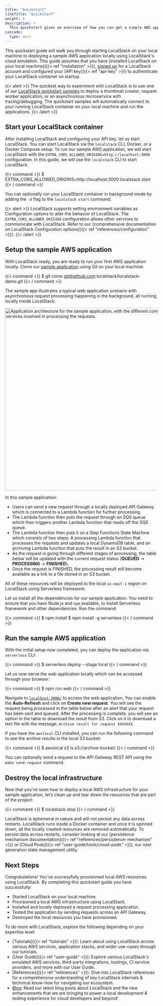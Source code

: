 ```yaml
---
title: "Quickstart"
linkTitle: "Quickstart"
weight: 4
description: >
  This quickstart gives an overview of how you can get a simple AWS application up and running on your local machine to understand local cloud development with LocalStack!
cascade:
  type: docs
---
```


This quickstart guide will walk you through starting LocalStack on your local machine to deploying a sample AWS application locally using LocalStack's cloud emulation. This guide assumes that you have [installed LocalStack on your local machine]({{< ref "installation" >}}), [signed up](https://app.localstack.cloud) for a LocalStack account and configured your [API key]({{< ref "api-key" >}}) to authenticate your LocalStack container on startup.

{{< alert >}}
The quickest way to experiment with LocalStack is to use one of our [LocalStack quickstart samples](https://app.localstack.cloud/quickstart) to deploy a thumbnail creator, request worker application, or an asynchronous microservice with tracing/debugging. The quickstart samples will automatically connect to your running LocalStack container on your local machine and run the applications.
{{< /alert >}}

## Start your LocalStack container

After installing LocalStack and configuring your API key, let us start LocalStack. You can start LocalStack via the `localstack` CLI, Docker, or a Docker Compose setup. To run our sample AWS application, we will start LocalStack with the `EXTRA_CORS_ALLOWED_ORIGINS=http://localhost:3000` configuration. In this guide, we will use the `localstack` CLI to start LocalStack.

{{< command >}}
$ EXTRA_CORS_ALLOWED_ORIGINS=http://localhost:3000 localstack start 
{{< / command >}}

You can optionally run your LocalStack container in background mode by adding the `-d` flag to the `localstack start` command.

{{< alert >}}
LocalStack supports setting environment variables as Configuration options to alter the behavior of LocalStack. The `EXTRA_CORS_ALLOWED_ORIGINS` configuration allows other services to communicate with LocalStack. Refer to our [comprehensive documentation on LocalStack Configuration options]({{< ref "references/configuration" >}}).
{{< /alert >}}

## Setup the sample AWS application

With LocalStack ready, you are ready to run your first AWS application locally. Clone our [sample application](https://github.com/localstack/localstack-demo) using Git on your local machine:

{{< command >}}
$ git clone git@github.com:localstack/localstack-demo.git
{{< / command >}}

The sample app illustrates a typical web application scenario with asynchronous request processing happening in the background, all running locally inside LocalStack.

<img src="../sample-app-architecture.png" alt="Application architecture for the sample application, with the different components and services involved in processing the requests." title="Application architecture for the sample application, with the different components and services involved in processing the requests." width="600px" />

In this sample application:

- Users can send a new request through a locally deployed API Gateway which is connected to a Lambda function for further processing.
- The Lambda function then puts the request through an SQS queue which then triggers another Lambda function that reads off the SQS queue.
- The Lambda function then puts it on a Step Functions State Machine which consists of two steps: A processing Lambda function that processes the requests and updates a local DynamoDB table, and an archiving Lambda function that puts the result in an S3 bucket.
- As the request is going through different stages of processing, the table below will be updated with the current request status (**QUEUED** -> **PROCESSING** -> **FINISHED**).
- Once the request is FINISHED, the processing result will become available as a link to a file stored in an S3 bucket.

All of these resources will be deployed to the local `us-east-1` region on LocalStack using Serverless framework.

Let us install all the dependencies for our sample application. You need to ensure that you have Node.js and `npm` available, to install Serverless framework and other dependencies. Run the command:

{{< command >}}
$ npm install
$ npm install -g serverless
{{< / command >}}

## Run the sample AWS application

With the initial setup now completed, you can deploy the application via `serverless` CLI:

{{< command >}}
$ serverless deploy --stage local
{{< / command >}}

Let us now serve the web application locally which can be accessed through your browser:

{{< command >}}
$ npm run web
{{< / command >}}

Navigate to [`localhost:3000/`](http://localhost:3000/) to access the web application. You can enable the **Auto-Refresh** and click on **Create new request**. You will see the request being processed in the table below after an alert that your request has been sent and queued. After the processing is complete, you will see an option in the table to download the result from S3. Click on it to download a text file with the message: `Archive result for request XXXXXXX`.

If you have the `awslocal` CLI installed, you can run the following command to see the archive results in the local S3 bucket:

{{< command >}}
$ awslocal s3 ls s3://archive-bucket/
{{< / command >}}

You can optionally send a request to the API Gateway REST API using the `make send-request` command.

## Destroy the local infrastructure

Now that you’ve seen how to deploy a local AWS infrastructure for your sample application, let’s clean up and tear down the resources that are part of the project:

{{< command >}}
$ localstack stop
{{< / command >}}

LocalStack is ephemeral in nature and will not persist any data across restarts. LocalStack runs inside a Docker container and once it is spinned down, all the locally created resources are removed automatically. To persist data across restarts, consider looking at our [persistence mechanism documentation]({{< ref "references/persistence-mechanism" >}}) or [Cloud Pods]({{< ref "user-guide/tools/cloud-pods" >}}), our next generation state management utility.

## Next Steps

Congratulations! You’ve successfully provisioned local AWS resources using LocalStack. By completing this quickstart guide you have successfully:

- Started LocalStack on your local machine.
- Provisioned a local AWS infrastructure using LocalStack.
- Installed and locally deployed a request processing application.
- Tested the application by sending requests across an API Gateway.
- Destroyed the local resources you have provisioned.

To do more with LocalStack, explore the following depending on your expertise level:

- [Tutorials]({{< ref "tutorials" >}}): Learn about using LocalStack across various AWS services, application stacks, and wider use-cases through our tutorials.
- [User Guide]({{< ref "user-guide" >}}): Explore various LocalStack's emulated AWS services, third-party integrations, toolings, CI service providers, and more with our User Guide.
- [References]({{< ref "references" >}}): Dive into LocalStack references for a comprehensive understanding of key LocalStack internals & technical know-how for navigating our ecosystem.
- [Blog](https://localstack.cloud/blog): Read our latest blog posts about LocalStack and the new enhancements that we are bringing to power a local development & testing experience for cloud developers and beyond!
